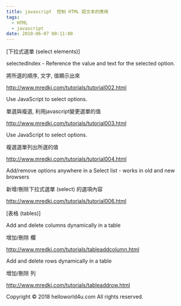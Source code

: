```yaml
---
title: javascript  控制 HTML 超文本的應用
tags:
  - HTML
  - javascript
date: 2010-06-07 00:11:00
---
```


[下拉式選單 (select elements)]

selectedIndex - Reference the value and text for the selected option.

將所選的順序, 文字, 值顯示出來

http://www.mredkj.com/tutorials/tutorial002.html

Use JavaScript to select options.

單選與複選, 利用javascript變更選單的值

http://www.mredkj.com/tutorials/tutorial003.html

Use JavaScript to select options.

複選選單列出所選的值

http://www.mredkj.com/tutorials/tutorial004.html

Add/remove options anywhere in a Select list - works in old and new browsers

新增/刪除下拉式選單 (select) 的選項內容

http://www.mredkj.com/tutorials/tutorial006.html

[表格 (tables)]

Add and delete columns dynamically in a table

增加/刪除 欄

http://www.mredkj.com/tutorials/tableaddcolumn.html

Add and delete rows dynamically in a table

增加/刪除 列

http://www.mredkj.com/tutorials/tableaddrow.html<div class="blogger-post-footer">Copyright © 2018 helloworld4u.com All rights reserved.</div>